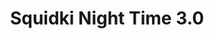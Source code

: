 ---
slug: squidki-night-time-30-122
title: Squidki Night Time 3.0
description: "Squidki Night Time 3.0 is an exciting online game. Play for free directly in your browser!"
icon: /images/new_mods/Sprunki Night Time 3.0.png
url: https://wowtbc.net/sprunkin/night-time3/index.html
previewImage: /images/new_mods/Sprunki Night Time 3.0.png
type: new mods

# SEO配置
seo:
  title: "Squidki Night Time 3.0 - Play Free Online Game | Fun Browser Games"
  description: "Squidki Night Time 3.0 - Play this fun online game for free in your browser. No download required!"
  ogImage: "/images/new_mods/Sprunki Night Time 3.0.png"
  keywords: "squidki-night-time-30-122, online game, browser game, free game, new mods game, play online"

videoUrls:
  - https://www.youtube.com/embed/example1
  - https://www.youtube.com/embed/example2

whyPlay:
  title: "Why Play Squidki Night Time 3.0?"
  items:
    - "Immersive Gameplay: Squidki Night Time 3.0 offers an engaging and immersive gaming experience that will keep you entertained for hours"
    - "Challenging Levels: Test your skills with increasingly difficult challenges and obstacles"
    - "Beautiful Graphics: Enjoy stunning visuals and smooth animations that bring the game world to life"
    - "Regular Updates: New content and features are added regularly to keep the game fresh and exciting"
    - "Free to Play: Experience all the fun without spending a penny"
    - "Community Features: Connect with other players, share strategies, and compete for high scores"
    - "Cross-Platform: Play on any device with a web browser, no downloads required"

features:
  title: "Key Features of Squidki Night Time 3.0"
  image: "/images/new_mods/Sprunki Night Time 3.0.png"
  items:
    - "Intuitive Controls: Easy to learn controls make Squidki Night Time 3.0 accessible for players of all skill levels"
    - "Multiple Game Modes: Enjoy various gameplay options that provide different challenges and experiences"
    - "Character Customization: Personalize your gaming experience with unique characters and items"
    - "Achievement System: Complete special tasks to earn rewards and recognition"
    - "Leaderboards: Compete with players worldwide and see who can achieve the highest scores"

characteristics:
  title: "Game Characteristics"
  image: "/images/new_mods/Sprunki Night Time 3.0.png"
  items:
    - "Genre: New mods game with elements of strategy and skill"
    - "Difficulty: Suitable for both casual gamers and those seeking a challenge"
    - "Play Time: Quick sessions or extended gameplay, depending on your preference"
    - "Art Style: Vibrant and engaging visuals that enhance the gaming experience"
    - "Sound Design: Immersive audio that complements the gameplay perfectly"

info: "Squidki Night Time 3.0 is an exciting online game that offers players a unique and engaging gaming experience. With its intuitive controls, stunning visuals, and challenging gameplay, Squidki Night Time 3.0 provides hours of entertainment for players of all ages and skill levels. Whether you're looking for a quick gaming session during a break or an extended play session, Squidki Night Time 3.0 delivers an immersive experience that will keep you coming back for more. The game features multiple levels of increasing difficulty, ensuring that players are constantly challenged as they progress. With regular updates adding new content and features, Squidki Night Time 3.0 remains fresh and exciting, providing endless entertainment options for its growing community of players."

howToPlayIntro: "Welcome to Squidki Night Time 3.0! This guide will walk you through the basics and help you master the game. Whether you're a beginner or looking to improve your skills, these tips and instructions will enhance your gaming experience."

howToPlaySteps:
  - title: "Getting Started"
    description: "Begin your Squidki Night Time 3.0 adventure by familiarizing yourself with the controls. Use your keyboard or mouse to navigate through the game interface. The tutorial will guide you through the basic mechanics and help you understand the objectives."
  - title: "Understanding the Objectives"
    description: "In Squidki Night Time 3.0, your main goal is to progress through levels by completing specific objectives. Each level presents unique challenges that require different strategies and approaches."
  - title: "Mastering the Controls"
    description: "Practice using the controls to improve your precision and reaction time. Squidki Night Time 3.0 requires quick reflexes and strategic thinking to overcome obstacles and defeat opponents."
  - title: "Utilizing Power-ups"
    description: "Collect power-ups throughout the game to enhance your abilities and overcome difficult challenges. Each power-up offers unique advantages that can be crucial for success."
  - title: "Developing Strategies"
    description: "As you progress in Squidki Night Time 3.0, develop effective strategies for different scenarios. Analyze patterns, anticipate challenges, and adapt your approach to maximize your performance."

faq:
  title: "Frequently Asked Questions about Squidki Night Time 3.0"
  items:
    - question: "Is Squidki Night Time 3.0 free to play?"
      answer: "Yes, Squidki Night Time 3.0 is completely free to play directly in your web browser. No downloads or purchases are required to enjoy the full game experience."
    - question: "Can I play Squidki Night Time 3.0 on mobile devices?"
      answer: "Yes, Squidki Night Time 3.0 is optimized for both desktop and mobile play. You can enjoy the game on any device with a web browser and internet connection."
    - question: "Are there any in-game purchases?"
      answer: "While Squidki Night Time 3.0 is free to play, there may be optional in-game purchases available for cosmetic items or additional features that don't affect core gameplay."
    - question: "How often is Squidki Night Time 3.0 updated?"
      answer: "The developers regularly update Squidki Night Time 3.0 with new content, features, and improvements based on player feedback and game performance."
    - question: "Can I play Squidki Night Time 3.0 offline?"
      answer: "Currently, Squidki Night Time 3.0 requires an internet connection to play as it's a browser-based online game."
    - question: "Is Squidki Night Time 3.0 suitable for children?"
      answer: "Yes, Squidki Night Time 3.0 is designed to be family-friendly and suitable for players of all ages."
    - question: "How do I report bugs or issues?"
      answer: "If you encounter any problems while playing Squidki Night Time 3.0, you can report them through the game's support page or contact the developers directly through their website."
    - question: "Still Have Questions?"
      answer: "If you have additional questions about Squidki Night Time 3.0 that aren't covered in this FAQ, please visit our support center or contact our customer service team for assistance."
---